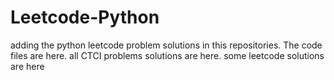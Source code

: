 # Leetcode-Python
adding the python leetcode problem solutions in this repositories. 
The code files are here.
all CTCI problems solutions are here.
some leetcode solutions are here







































































































































































































































































































































































































































































































































































































































































































































